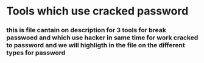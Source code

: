 # Tools which use cracked password
### this is file cantain on description for 3 tools for break passwoed and which use hacker in same time for work cracked to password and we will highligth in the file on the different types for password 
